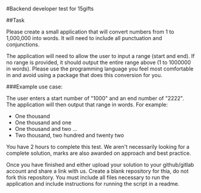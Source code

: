 #Backend developer test for 15gifts

##Task

Please create a small application that will convert numbers from 1 to 1,000,000 into words. 
It will need to include all punctuation and conjunctions.

The application will need to allow the user to input a range (start and end). 
If no range is provided, it should output the entire range above (1 to 1000000 in words). 
Please use the programming language you feel most comfortable in and avoid using a package that does this conversion for you.

###Example use case:

The user enters a start number of "1000" and an end number of "2222".
The application will then output that range in words. For example:

- One thousand
- One thousand and one
- One thousand and two
...
- Two thousand, two hundred and twenty two

You have 2 hours to complete this test. We aren't necessarily looking for a complete solution, marks are also awarded on approach and best practice. 

Once you have finished and either upload your solution to your github/gitlab account and share a link with us. Create a blank repository for thia, do not fork this repository. You must include all files necessary to run the application and include instructions for running the script in a readme.
